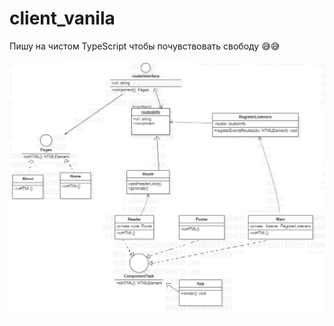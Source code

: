# client_vanila
Пишу на чистом TypeScript чтобы почувствовать свободу 😅😅

 [![Class Diagram ](https://github.com/DIY0R/client_vanila/blob/main/design.jpg)]([https://github.com/DIY0R](https://github.com/DIY0R/client_vanila))
